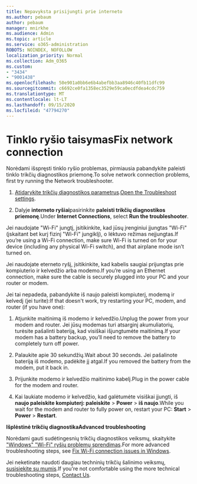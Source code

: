 ```yaml
---
title: Nepavyksta prisijungti prie interneto
ms.author: pebaum
author: pebaum
manager: mnirkhe
ms.audience: Admin
ms.topic: article
ms.service: o365-administration
ROBOTS: NOINDEX, NOFOLLOW
localization_priority: Normal
ms.collection: Adm_O365
ms.custom:
- "3434"
- "9001438"
ms.openlocfilehash: 50e901a0bb6e6b4abefbb3aa8946c40fb11dfc99
ms.sourcegitcommit: c6692ce0fa1358ec3529e59ca0ecdfdea4cdc759
ms.translationtype: MT
ms.contentlocale: lt-LT
ms.lasthandoff: 09/15/2020
ms.locfileid: "47794270"
---
```

# <a name="fix-network-connection"></a><span data-ttu-id="ec383-102">Tinklo ryšio taisymas</span><span class="sxs-lookup"><span data-stu-id="ec383-102">Fix network connection</span></span>

<span data-ttu-id="ec383-103">Norėdami išspręsti tinklo ryšio problemas, pirmiausia pabandykite paleisti tinklo trikčių diagnostikos priemonę.</span><span class="sxs-lookup"><span data-stu-id="ec383-103">To solve network connection problems, first try running the Network troubleshooter.</span></span> 

1. <span data-ttu-id="ec383-104">[Atidarykite trikčių diagnostikos parametrus](ms-settings:troubleshoot).</span><span class="sxs-lookup"><span data-stu-id="ec383-104">[Open the Troubleshoot settings](ms-settings:troubleshoot).</span></span>

2. <span data-ttu-id="ec383-105">Dalyje **interneto ryšiai**pasirinkite **paleisti trikčių diagnostikos priemonę**.</span><span class="sxs-lookup"><span data-stu-id="ec383-105">Under **Internet Connections**, select **Run the troubleshooter**.</span></span>

<span data-ttu-id="ec383-106">Jei naudojate "Wi-Fi" jungtį, įsitikinkite, kad jūsų įrenginiui įjungtas "Wi-Fi" (įskaitant bet kurį fizinį "Wi-Fi" jungiklį), o lėktuvo režimas neįjungtas.</span><span class="sxs-lookup"><span data-stu-id="ec383-106">If you’re using a Wi-Fi connection, make sure Wi-Fi is turned on for your device (including any physical Wi-Fi switch), and that airplane mode isn’t turned on.</span></span>

<span data-ttu-id="ec383-107">Jei naudojate eterneto ryšį, įsitikinkite, kad kabelis saugiai prijungtas prie kompiuterio ir kelvedžio arba modemo.</span><span class="sxs-lookup"><span data-stu-id="ec383-107">If you’re using an Ethernet connection, make sure the cable is securely plugged into your PC and your router or modem.</span></span>

<span data-ttu-id="ec383-108">Jei tai nepadeda, pabandykite iš naujo paleisti kompiuterį, modemą ir kelvedį (jei turite):</span><span class="sxs-lookup"><span data-stu-id="ec383-108">If that doesn't work, try restarting your PC, modem, and router (if you have one):</span></span>

1. <span data-ttu-id="ec383-109">Atjunkite maitinimą iš modemo ir kelvedžio.</span><span class="sxs-lookup"><span data-stu-id="ec383-109">Unplug the power from your modem and router.</span></span> <span data-ttu-id="ec383-110">Jei jūsų modemas turi atsarginį akumuliatorių, turėsite pašalinti bateriją, kad visiškai išjungtumėte maitinimą.</span><span class="sxs-lookup"><span data-stu-id="ec383-110">If your modem has a battery backup, you’ll need to remove the battery to completely turn off power.</span></span>

2. <span data-ttu-id="ec383-111">Palaukite apie 30 sekundžių.</span><span class="sxs-lookup"><span data-stu-id="ec383-111">Wait about 30 seconds.</span></span> <span data-ttu-id="ec383-112">Jei pašalinote bateriją iš modemo, padėkite jį atgal.</span><span class="sxs-lookup"><span data-stu-id="ec383-112">If you removed the battery from the modem, put it back in.</span></span>

3. <span data-ttu-id="ec383-113">Prijunkite modemo ir kelvedžio maitinimo kabelį.</span><span class="sxs-lookup"><span data-stu-id="ec383-113">Plug in the power cable for the modem and router.</span></span>

4. <span data-ttu-id="ec383-114">Kai laukiate modemo ir kelvedžio, kad galėtumėte visiškai įjungti, iš **naujo paleiskite kompiuterį: paleiskite**  >  **Power**  >  **iš naujo**.</span><span class="sxs-lookup"><span data-stu-id="ec383-114">While you wait for the modem and router to fully power on, restart your PC: **Start** > **Power** > **Restart**.</span></span>

<span data-ttu-id="ec383-115">**Išplėstinė trikčių diagnostika**</span><span class="sxs-lookup"><span data-stu-id="ec383-115">**Advanced troubleshooting**</span></span>

<span data-ttu-id="ec383-116">Norėdami gauti sudėtingesnių trikčių diagnostikos veiksmų, skaitykite ["Windows" "Wi-Fi" ryšių problemų sprendimas](https://support.microsoft.com/help/10741?ocid=SMC10741%2F).</span><span class="sxs-lookup"><span data-stu-id="ec383-116">For more advanced troubleshooting steps, see [Fix Wi-Fi connection issues in Windows](https://support.microsoft.com/help/10741?ocid=SMC10741%2F).</span></span> 

<span data-ttu-id="ec383-117">Jei neketinate naudoti daugiau techninių trikčių šalinimo veiksmų, [susisiekite su mumis](https://support.microsoft.com/contactus).</span><span class="sxs-lookup"><span data-stu-id="ec383-117">If you're not comfortable using the more technical troubleshooting steps, [Contact Us](https://support.microsoft.com/contactus).</span></span>
